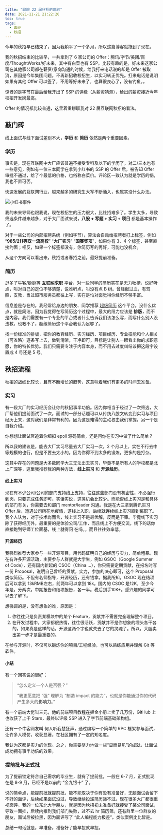 ```yaml
---
title: "聊聊 22 届秋招的体验"
date: 2021-11-21 21:22:20
toc: true
tags:
  - 面经
  - 秋招
---
```


今年的秋招早已结束了，因为我躺平了一个多月，所以这篇博客就拖到了现在。

我的秋招结束的比较早，一共拿到了 6 家公司的 Offer：腾讯/字节/美团/百度/ThoughtWorks/好未来，其中有白菜也有 SSP。比较有趣的是，好未来这家公司在其他家公司都在薪资/意向沟通的时候，给我打来电话说的却是 Offer 被取消，原因是今年集团问题，不再新招收校招生，以实习转正优先。打来电话是说明 如果有其他 Offer 可以签了，不用等好未来了，也算很良心了，没有钓鱼。。

惊讶的是字节在最后给我开出了 SSP 的评级（从薪资猜测），给出的薪资接近今年校招开发岗最高。

Offer 的情况都比较普通，这里着重聊聊我对 22 届互联网秋招的看法。

## 敲门砖

线上面试与线下面试差别不大，**学历** 和 **简历** 依然是两个重要因素。

### 学历

事实是，现在互联网中大厂应该普遍不接受专科及以下的学历了，对二/三本也有一些意见，例如有一位三本同学在拿到小红书的 SSP 的 Offer 后，被告知 Offer 审批不通过，给了个最低的价格，也俗称白菜价。评论区一致认为就是学历的锅，我也不置可否。

快速发展的互联网行业，越来越多的研究生大军不断涌入，也属实没什么办法。

![小红书事件](https://blogimagee.oss-cn-beijing.aliyuncs.com/images/image-20211203154508870.png)

我的未来导师也跟我说，现在校招生的压力很大，比社招难多了。学生太多，导致筛选条件越来越多，对于大厂面试来说，**八股 + 写题 + 实习 + 项目** 都是基本操作了。

对于一些公司的内部招聘系统（例如字节），算法会自动给招聘者打上标签，例如 “**985/211等双一流高校**” “**大厂实习**” “**国赛奖项**”，如果你有 3、4 个标签，甚至直接约面；相反，如果一个标签都没有，你简历写的再好，可能也没机会。

从这个方向可以看出来，秋招或者春招之前，最好提前准备。

### 简历

逛多了牛客/脉脉等 **互联网求职** 平台，对一些同学的简历实在是无力吐槽，说好听点，叫对自己的定位不够清楚，说难听点，叫没有点 B 树。曾经献过血，有驾照，支教，当过超市服务员都往上写，实在是怕对面觉得你经历不够丰富。

信息差是存在的，我经常给身边的朋友、同学推荐 [超级简历](https://www.wondercv.com/) 这个平台，没什么优点，就是简洁。因为我觉得在写简历这个过程中，最大的阻力应该是 **排版**，而不是内容。我们需要有一个专业的平台或者什么告诉我们该怎么写，而写什么别人没法教，也教不了，超级简历这个平台我认为足够了。

找一份标准的排版，把你的教育经历、实习经历、项目经历、专业技能和个人相关（可省略）逐条写上去，做到清晰，干净即可，目标是让别人一眼看出你的求职意愿，你的特长优势。我们只需要专注于内容本身，而不用去过度纠结该把这段字设置成 4 号还是 5 号。

## 秋招流程

秋招的战线比较长，且有不断增长的趋势，这意味着我们有更多的时间去准备。

### 实习

有一段大厂的实习经历会让你的秋招事半功倍。因为你相当于经过了一次筛选，大厂帮他们提前面试了一次，面试的一部分话题可以从传统八股文转变到实习与项目经历上来，这对我们是非常有利的，因为这是难得的主动权由我们掌握，另一个是自我介绍。

你想想让面试官追着你细扣 epoll 源码简单，还是问你在实习中做了什么简单？

所以我的建议是，能去大厂实习尽量去大厂实习一次，2 个月以上，实在不行去中等规模的也行，但是不要去太小的，因为你得不到太多的锻炼，更多的是打杂。

这其中存在的问题是大多数同学大三无法出去实习，毕竟不是所有人的学校都是北上广深等，这里我推荐我的两种方法，**线上实习** 和 **开源经历**。

#### 线上实习

现在有不少公司/公司的部门支持线上支持，往往这些部门没有机密性，不必强行到岗，只要完成任务即可，实话实说，这类机会比较少。而能否线上实习是和具体的部门有关，你需要去和部门 mentor/leader 沟通。我是在大三拿到腾讯实习 Offer 后，遭遇公司所在地疫情，遂线上入职，后续就连续线上实习直到离职了。我个人认为，对于技术岗而言，线上实习不是最优解，反而是下策。毕竟线下实习除了获得经历外，最重要的是体验公司/工作，而且线上不方便交流，线下的话你直接跑到导师工位面基，线上就得问 在吗。。而且往往效率低。

#### 开源经历

我强烈推荐大家参与一些开源项目，用代码证明自己的经历与实力，简单粗暴。现在有许多开源活动，主要参与人群就是大学生，例如 GSOC（Google Summer of Code），还有国内新起的 CSOC（China ...），你只需要定期贡献，在报名时写一份 Proposal，说明自己曾经的贡献，实力，参加的决心即可，这个 Proposal 类似简历。不但有名师指导，开源经历，还有钱拿。据我所知，GSOC 现在结项后可以拿到 13kRMB左右，前两年可以拿到 18k。国内的 CSOC 是12K，至少今年是，分两次，中期报告和结项报告，各一半。税后到手10K+。感兴趣的同学可以去了解下。

想强调的是，没有想象的难，原因是：

1. 你往往只是负责某模块中的某个 Feature，贡献并不需要完全理解整个项目。
2. 在开发过程中，大家都很热情，往往很活跃，贡献并不是你想象的埋头各干各的，如果真是这样的话，开源这两个字也就失去了它的灵魂了。所以，大胆卖出第一步才是最重要的。

在参与开源时，不仅可以锻炼你的项目/工程经验，也可以熟练应用并理解 Git 等软件。

#### 小结

有一个回答说的很好：

> “怎么定义一个人是否强？”
>
> “我更愿意把 “强” 理解为 “制造 impact 的能力”，也就是你能通过你的代码产生多大的**影响力**。”

有一个前端大佬叫三元，他的前端项目教程在掘金小册上卖了几万份，GitHub 上也收获了上千 Stars，最终以评级 SSP 进入了字节前端基础架构组。

还有一个牛客网友叫 何人听我楚狂声，通过编写一个简单的 RPC 框架参与面试，让许多人模仿，收获显著，在社区拥有了一定的知名度。

我认为这都是实力的体现。总之，你需要尽力地做一些“显而易见”的成就，让面试成功拥有事半功倍的效果。

### 提前批与正式批

为了提前锁定符合自己需求的毕业生，就有了提前批，一般在 6-7 月，正式批现在是 8-9 月，已经不是以前的 “金九银十” 了。

说的简单点，能提前批就提前批，能不能取决于你有没有准备好，无脑面试会留下不好的面评，后续如果面试没过，导致继续投递简历筛不过。现在很多大厂都很重视面评。我的一位东北大学朋友，就是因为秋招初未准备好就接受了某公司面试，导致一面挂，后续内推到我们部门失败，过不去 hr 简历筛。还有群里一位群友的朋友，面试后被拉黑，因为面评写了 “此人编程能力极差”。类似案例比比皆是。

总结一句话就是，早准备，准备好了能早投就早投。